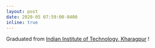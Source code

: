 ```yaml
---
layout: post
date: 2020-05 07:59:00-0400
inline: true
---
```

Graduated from [Indian Institute of Technology, Kharagpur](http://www.iitkgp.ac.in/) !
